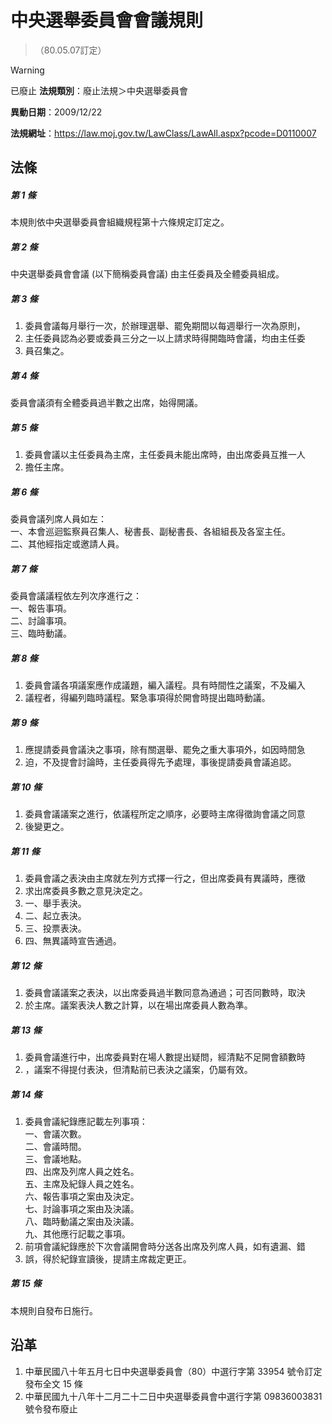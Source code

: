 # 中央選舉委員會會議規則
> （80.05.07訂定）


> [!WARNING]
> 已廢止
**法規類別**：廢止法規＞中央選舉委員會

**異動日期**：2009/12/22  

**法規網址**：https://law.moj.gov.tw/LawClass/LawAll.aspx?pcode=D0110007



## 法條
##### 第 1 條
本規則依中央選舉委員會組織規程第十六條規定訂定之。

##### 第 2 條
中央選舉委員會會議 (以下簡稱委員會議) 由主任委員及全體委員組成。

##### 第 3 條
1. 委員會議每月舉行一次，於辦理選舉、罷免期間以每週舉行一次為原則，
1. 主任委員認為必要或委員三分之一以上請求時得開臨時會議，均由主任委
1. 員召集之。

##### 第 4 條
委員會議須有全體委員過半數之出席，始得開議。

##### 第 5 條
1. 委員會議以主任委員為主席，主任委員未能出席時，由出席委員互推一人
1. 擔任主席。

##### 第 6 條
委員會議列席人員如左：  
一、本會巡迴監察員召集人、秘書長、副秘書長、各組組長及各室主任。  
二、其他經指定或邀請人員。

##### 第 7 條
委員會議議程依左列次序進行之：  
一、報告事項。  
二、討論事項。  
三、臨時動議。

##### 第 8 條
1. 委員會議各項議案應作成議題，編入議程。具有時間性之議案，不及編入
1. 議程者，得編列臨時議程。緊急事項得於開會時提出臨時動議。

##### 第 9 條
1. 應提請委員會議決之事項，除有關選舉、罷免之重大事項外，如因時間急
1. 迫，不及提會討論時，主任委員得先予處理，事後提請委員會議追認。

##### 第 10 條
1. 委員會議議案之進行，依議程所定之順序，必要時主席得徵詢會議之同意
1. 後變更之。

##### 第 11 條
1. 委員會議之表決由主席就左列方式擇一行之，但出席委員有異議時，應徵
1. 求出席委員多數之意見決定之。
1. 一、舉手表決。
1. 二、起立表決。
1. 三、投票表決。
1. 四、無異議時宣告通過。

##### 第 12 條
1. 委員會議議案之表決，以出席委員過半數同意為通過；可否同數時，取決
1. 於主席。議案表決人數之計算，以在場出席委員人數為準。

##### 第 13 條
1. 委員會議進行中，出席委員對在場人數提出疑問，經清點不足開會額數時
1. ，議案不得提付表決，但清點前已表決之議案，仍屬有效。

##### 第 14 條
1. 委員會議紀錄應記載左列事項：  
一、會議次數。  
二、會議時間。  
三、會議地點。  
四、出席及列席人員之姓名。  
五、主席及紀錄人員之姓名。  
六、報告事項之案由及決定。  
七、討論事項之案由及決議。  
八、臨時動議之案由及決議。  
九、其他應行記載之事項。
1. 前項會議紀錄應於下次會議開會時分送各出席及列席人員，如有遺漏、錯
1. 誤，得於紀錄宣讀後，提請主席裁定更正。

##### 第 15 條
本規則自發布日施行。

## 沿革
1. 中華民國八十年五月七日中央選舉委員會（80）中選行字第 33954  號令訂定發布全文 15 條
1. 中華民國九十八年十二月二十二日中央選舉委員會中選行字第 09836003831  號令發布廢止
